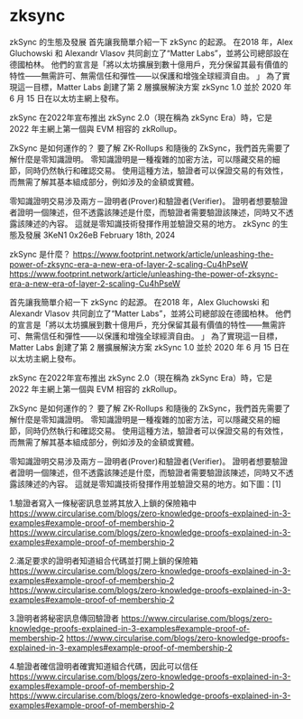 # zksync
zkSync 的生態及發展
首先讓我簡單介紹一下 zkSync 的起源。 在2018 年，Alex Gluchowski 和 Alexandr Vlasov 共同創立了“Matter Labs”，並將公司總部設在德國柏林。 他們的宣言是「將以太坊擴展到數十億用戶，充分保留其最有價值的特性——無需許可、無需信任和彈性——以保護和增強全球經濟自由。 」 為了實現這一目標，Matter Labs 創建了第 2 層擴展解決方案 zkSync 1.0 並於 2020 年 6 月 15 日在以太坊主網上發布。

zkSync 在2022年宣布推出 zkSync 2.0（現在稱為 zkSync Era）時，它是 2022 年主網上第一個與 EVM 相容的 zkRollup。

ZkSync 是如何運作的？ 要了解 ZK-Rollups 和隨後的 ZkSync，我們首先需要了解什麼是零知識證明。 零知識證明是一種複雜的加密方法，可以隱藏交易的細節，同時仍然執行和確認交易。 使用這種方法，驗證者可以保證交易的有效性，而無需了解其基本組成部分，例如涉及的金額或實體。

零知識證明交易涉及兩方－證明者(Prover)和驗證者(Verifier)。 證明者想要驗證者證明一個陳述，但不透露該陳述是什麼，而驗證者需要驗證該陳述，同時又不透露該陳述的內容。 這就是零知識技術發揮作用並驗證交易的地方。
zkSync 的生態及發展
3KeN1
0x26eB
February 18th, 2024

zkSync 是什麼？
https://www.footprint.network/article/unleashing-the-power-of-zksync-era-a-new-era-of-layer-2-scaling-Cu4hPseW
https://www.footprint.network/article/unleashing-the-power-of-zksync-era-a-new-era-of-layer-2-scaling-Cu4hPseW

首先讓我簡單介紹一下 zkSync 的起源。 在2018 年，Alex Gluchowski 和 Alexandr Vlasov 共同創立了“Matter Labs”，並將公司總部設在德國柏林。 他們的宣言是「將以太坊擴展到數十億用戶，充分保留其最有價值的特性——無需許可、無需信任和彈性——以保護和增強全球經濟自由。 」 為了實現這一目標，Matter Labs 創建了第 2 層擴展解決方案 zkSync 1.0 並於 2020 年 6 月 15 日在以太坊主網上發布。

zkSync 在2022年宣布推出 zkSync 2.0（現在稱為 zkSync Era）時，它是 2022 年主網上第一個與 EVM 相容的 zkRollup。

ZkSync 是如何運作的？ 要了解 ZK-Rollups 和隨後的 ZkSync，我們首先需要了解什麼是零知識證明。 零知識證明是一種複雜的加密方法，可以隱藏交易的細節，同時仍然執行和確認交易。 使用這種方法，驗證者可以保證交易的有效性，而無需了解其基本組成部分，例如涉及的金額或實體。

零知識證明交易涉及兩方－證明者(Prover)和驗證者(Verifier)。 證明者想要驗證者證明一個陳述，但不透露該陳述是什麼，而驗證者需要驗證該陳述，同時又不透露該陳述的內容。 這就是零知識技術發揮作用並驗證交易的地方。如下圖：[1]

1.驗證者寫入一條秘密訊息並將其放入上鎖的保險箱中
https://www.circularise.com/blogs/zero-knowledge-proofs-explained-in-3-examples#example-proof-of-membership-2
https://www.circularise.com/blogs/zero-knowledge-proofs-explained-in-3-examples#example-proof-of-membership-2

2.滿足要求的證明者知道組合代碼並打開上鎖的保險箱
https://www.circularise.com/blogs/zero-knowledge-proofs-explained-in-3-examples#example-proof-of-membership-2
https://www.circularise.com/blogs/zero-knowledge-proofs-explained-in-3-examples#example-proof-of-membership-2

3.證明者將秘密訊息傳回驗證者
https://www.circularise.com/blogs/zero-knowledge-proofs-explained-in-3-examples#example-proof-of-membership-2
https://www.circularise.com/blogs/zero-knowledge-proofs-explained-in-3-examples#example-proof-of-membership-2

4.驗證者確信證明者確實知道組合代碼，因此可以信任
https://www.circularise.com/blogs/zero-knowledge-proofs-explained-in-3-examples#example-proof-of-membership-2
https://www.circularise.com/blogs/zero-knowledge-proofs-explained-in-3-examples#example-proof-of-membership-2

